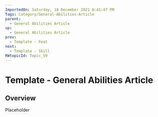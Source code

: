 ```yaml
---
ImportedOn: Saturday, 18 December 2021 8:41:47 PM
Tags: Category/General-Abilities-Article
parent:
  - General Abilities Article
up:
  - General Abilities Article
prev:
  - Template - Feat
next:
  - Template - Skill
RWtopicId: Topic_59
---
```

# Template - General Abilities Article
## Overview
Placeholder

